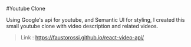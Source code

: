 #Youtube Clone

Using Google's api for youtube, and Semantic UI for styling, I created this small youtube clone with video description and related videos.

>Link : https://faustorossi.github.io/react-video-api/
